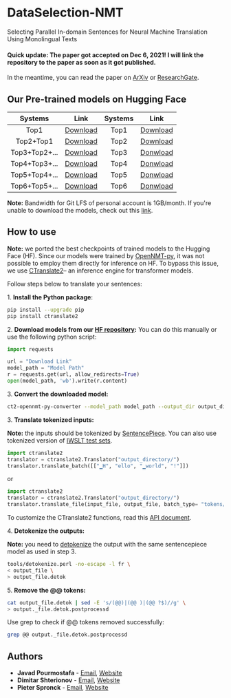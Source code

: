 # DataSelection-NMT
Selecting Parallel In-domain Sentences for Neural Machine Translation Using Monolingual Texts
#### Quick update: The paper got accepted on Dec 6, 2021! I will link the repository to the paper as soon as it got published.
In the meantime, you can read the paper on [ArXiv](http://arxiv.org/abs/2112.06096) or [ResearchGate](https://www.researchgate.net/publication/357013946_Selecting_Parallel_In-domain_Sentences_for_Neural_Machine_Translation_Using_Monolingual_Texts).

## Our Pre-trained models on Hugging Face
|Systems        | Link | Systems | Link | 
|:-------------:|:----:|:-------:|:----:|
|Top1         |[Download](https://huggingface.co/joyebright/Top1-with-without-mixing/resolve/main/Top1-withBPE-step-5000.pt)|Top1|[Download](https://huggingface.co/joyebright/Top1-with-without-mixing/resolve/main/Top1-withBPE-step-5000.pt)|  
|Top2+Top1    |[Download](https://huggingface.co/joyebright/Top2-with-mixing/resolve/main/top2-withBPE-step-10000.pt)|Top2|[Download](https://huggingface.co/joyebright/Top2-without-mixing/resolve/main/top2-withBPE-step-5000.pt)|
|Top3+Top2+...|[Download](https://huggingface.co/joyebright/Top3-with-mixing/resolve/main/top3-withBPE-step-13000.pt)|Top3|[Donwload](https://huggingface.co/joyebright/Top3-without-mixing/resolve/main/top3-withBPE-step-5000.pt)|
|Top4+Top3+...|[Download](https://huggingface.co/joyebright/Top4-with-mixing/resolve/main/top4-withBPE-step-17000.pt)|Top4|[Donwload](https://huggingface.co/joyebright/Top4-without-mixing/resolve/main/top4-withBPE-step-5000.pt)|
|Top5+Top4+...|[Download](https://huggingface.co/joyebright/Top5-with-mixing/resolve/main/top5-withBPE-step-20000.pt)|Top5|[Donwload](https://huggingface.co/joyebright/Top5-without-mixing/resolve/main/top5-withBPE-step-5000.pt)|
|Top6+Top5+...|[Download](https://huggingface.co/joyebright/Top6-with-mixing/resolve/main/top6-withBPE-step-19000.pt)|Top6|[Donwload](https://huggingface.co/joyebright/Top6-without-mixing/resolve/main/top6-withBPE-step-5000.pt)|

**Note:** Bandwidth for Git LFS of personal account is 1GB/month. If you're unable to download the models, check out this [link](https://huggingface.co/joyebright). 

## How to use
**Note:** we ported the best checkpoints of trained models to the Hugging Face (HF). Since our models were trained by [OpenNMT-py](https://github.com/OpenNMT/OpenNMT-py), it was not possible to employ them directly for inference on HF. To bypass this issue, we use [CTranslate2](https://github.com/OpenNMT/CTranslate2)– an inference engine for transformer models.

Follow steps below to translate your sentences:

1\. **Install the Python package**:
```bash
pip install --upgrade pip
pip install ctranslate2
```
2\. **Download models from our [HF repository](#Our-Pre-trained-models-on-Hugging-Face):**
You can do this manually or use the following python script:
```python
import requests

url = "Download Link"
model_path = "Model Path"
r = requests.get(url, allow_redirects=True)
open(model_path, 'wb').write(r.content)
```
3\. **Convert the downloaded model:**
```bash
ct2-opennmt-py-converter --model_path model_path --output_dir output_directory
```
3\. **Translate tokenized inputs:**

**Note:** the inputs should be tokenized by [SentencePiece](https://github.com/google/sentencepiece). 
You can also use tokenized version of [IWSLT test sets](https://github.com/JoyeBright/DataSelection-NMT/tree/main/Data-Table1/Dev%20and%20Test%20Sets).

```python
import ctranslate2
translator = ctranslate2.Translator("output_directory/")
translator.translate_batch([["▁H", "ello", "▁world", "!"]])
```
or
```python
import ctranslate2
translator = ctranslate2.Translator("output_directory/")
translator.translate_file(input_file, output_file, batch_type= "tokens/examples")
```
To customize the CTranslate2 functions, read this [API document](https://github.com/OpenNMT/CTranslate2/blob/master/docs/python.md).

4\. **Detokenize the outputs:**

**Note:** you need to [detokenize](https://github.com/JoyeBright/DataSelection-NMT/blob/main/Tools/detokenizer.perl) the output with the same sentencepiece model as used in step 3.

```bash
tools/detokenize.perl -no-escape -l fr \
< output_file \
> output_file.detok
```

5\. **Remove the @@ tokens:**
```bash
cat output_file.detok | sed -E 's/(@@)|(@@ )|(@@ ?$)//g' \
> output._file.detok.postprocessd
```
Use grep to check if @@ tokens removed successfully: 
```bash
grep @@ output._file.detok.postprocessd 
```

## Authors

- **Javad Pourmostafa**  - [Email](mailto:j.pourmostafa@tilburguniversity.edu), [Website](https://javad.pourmostafa.com)
- **Dimitar Shterionov** - [Email](mailto:d.shterionov@tilburguniversity.edu), [Website](https://ilk.uvt.nl/~shterion/)
- **Pieter Spronck**     - [Email](mailto:p.spronck@tilburguniversity.edu), [Website](https://www.spronck.net/)
